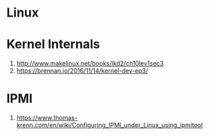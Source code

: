 # Linux

Kernel Internals
================

1. http://www.makelinux.net/books/lkd2/ch10lev1sec3
2. https://brennan.io/2016/11/14/kernel-dev-ep3/

IPMI
====

1. https://www.thomas-krenn.com/en/wiki/Configuring_IPMI_under_Linux_using_ipmitool
